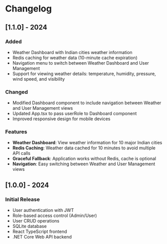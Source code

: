 # Changelog

## [1.1.0] - 2024

### Added
- Weather Dashboard with Indian cities weather information
- Redis caching for weather data (10-minute cache expiration)
- Navigation menu to switch between Weather Dashboard and User Management
- Support for viewing weather details: temperature, humidity, pressure, wind speed, and visibility

### Changed
- Modified Dashboard component to include navigation between Weather and User Management views
- Updated App.tsx to pass userRole to Dashboard component
- Improved responsive design for mobile devices

### Features
- **Weather Dashboard**: View weather information for 10 major Indian cities
- **Redis Caching**: Weather data cached for 10 minutes to avoid multiple API calls
- **Graceful Fallback**: Application works without Redis, cache is optional
- **Navigation**: Easy switching between Weather and User Management views

## [1.0.0] - 2024

### Initial Release
- User authentication with JWT
- Role-based access control (Admin/User)
- User CRUD operations
- SQLite database
- React TypeScript frontend
- .NET Core Web API backend
